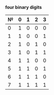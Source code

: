 **four binary digits**

| № | 0 | 1 | 2 | 3 |
|---|---|---|---|---|
| 0 | 1 | 0 | 0 | 0 |
| 1 | 1 | 0 | 0 | 1 |
| 2 | 1 | 0 | 1 | 0 |
| 3 | 1 | 0 | 1 | 1 |
| 4 | 1 | 1 | 0 | 0 |
| 5 | 1 | 1 | 0 | 1 |
| 6 | 1 | 1 | 1 | 0 |
| 7 | 1 | 1 | 1 | 1 |
